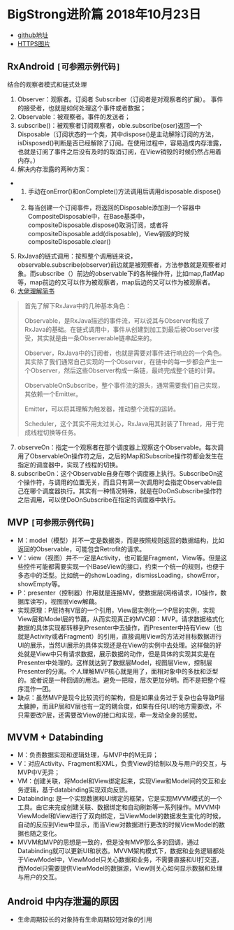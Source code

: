 # BigStrong进阶篇 2018年10月23日
 - [github地址](https://github.com/Ximano/Mili-Advance)
 - [HTTPS图片](https://coupon.i-liaoning.com.cn:2300/giftcenter/logo/jifen.png)

## RxAndroid `[可参照示例代码]`
 结合的观察者模式和链式处理 
 1. Observer：观察者。订阅者 Subscriber（订阅者是对观察者的扩展）。
 事件的接受者，也就是如何处理这个事件或者数据；
 2. Observable：被观察者。事件的发送者；
 3. subscribe()：被观察者订阅观察者，oble.subscribe(oser)返回一个Disposable（订阅状态的一个类，其中dispose()是主动解除订阅的方法，isDisposed()判断是否已经解除了订阅。在使用过程中，容易造成内存泄露，也就是订阅了事件之后没有及时的取消订阅，在View销毁的时候仍然占用着内存。）
 4. 解决内存泄露的两种方案：
 - 1. 手动在onError()和onComplete()方法调用后调用disposable.dispose()
 - 2. 每当创建一个订阅事件，将返回的Disposable添加到一个容器中CompositeDisposable中，在Base基类中，compositeDisposable.dispose()取消订阅，或者将compositeDisposable.add(disposable)，View销毁的时候compositeDisposable.clear()
 5. RxJava的链式调用：按照整个调用链来说，observable.subscribe(observer)前边就是被观察者，方法参数就是观察者对象。而subscribe（）前边的observable下的各种操作符，比如map,flatMap等，map前边的又可以作为被观察者，map后边的又可以作为被观察者。
 6. [大佬理解简书](https://www.jianshu.com/p/9253cbde19be)
> 首先了解下RxJava中的几种基本角色：
> 
> Observable，是RxJava描述的事件流，可以说其与Observer构成了RxJava的基础。在链式调用中，事件从创建到加工到最后被Observer接受，其实就是由一条Observerable链串起来的。
> 
> Observer，RxJava中的订阅者，也就是需要对事件进行响应的一个角色。其实除了我们通常自己实现的一个Observer，在链中的每一步都会产生一个Observer，然后这些Observer构成一条链，最终完成整个链的计算。
> 
> ObservableOnSubscribe，整个事件流的源头，通常需要我们自己实现，其依赖一个Emitter。
> 
> Emitter，可以将其理解为触发器，推动整个流程的运转。
> 
> Scheduler，这个其实不用太过关心，RxJava用其封装了Thread，用于完成线程切换等任务。

7. observeOn：指定一个观察者在那个调度器上观察这个Observable。每次调用了ObservableOn操作符之后，之后的Map和Subscribe操作符都会发生在指定的调度器中，实现了线程的切换。
8. subscribeOn：这个Observable自身在哪个调度器上执行。SubscribeOn这个操作符，与调用的位置无关，而且只有第一次调用时会指定Observable自己在哪个调度器执行。其实有一种情况特殊，就是在DoOnSubscribe操作符之后调用，可以使DoOnSubscribe在指定的调度器中执行。

## MVP `[可参照示例代码]`
- M：model（模型）并不一定是数据类，而是按照规则返回的数据结构，比如返回的Observable<T>，可能包含Retrofit的请求。
- V：view（视图）并不一定是Activity，也可能是Fragment，View等。但是这些控件可能都需要实现一个IBaseView的接口，约束一个统一的规则，也便于多态中的泛型。比如统一的showLoading，dismissLoading，showError，showEmpty等。
- P：presenter（控制器）作用就是连接MV，使数据层(网络请求，IO操作，数据库读写)，视图层view解藕。
- 实现原理：P层持有V层的一个引用，View层实例化一个P层的实例，实现View层和Model层的节藕，从而实现真正的MVC即：MVP。请求数据格式化数据的具体实现都转移到Presenter中去操作，而Presenter中持有View（也就是Activity或者Fragment）的引用，直接调用View的方法对目标数据进行UI的展示，当然UI展示的具体实现还是在View的实例中去处理。这样做的好处就是View中只有请求数据，展示数据的动作，但是具体的实现其实是在Presenter中处理的。这样就达到了数据层Model，视图层View，控制层Presenter的分离。个人理解MVP核心就是用了，面相对象中的多肽和泛型的。或者说是一种回调的用法。避免一把梭，层次更加分明。而不是把整个程序混作一团。
- 缺点：虽然MVP是现今比较流行的架构，但是如果业务过于复杂也会导致P层太臃肿，而且P层和V层也有一定的耦合度，如果有任何UI的地方需要改，不只需要改P层，还需要改View的接口和实现，牵一发动全身的感觉。

## MVVM + Databinding
- M：负责数据实现和逻辑处理，与MVP中的M无异；
- V：对应Activity、Fragment和XML，负责View的绘制以及与用户的交互，与MVP中V无异；
- VM：创建关联，将Model和View绑定起来，实现View和Model间的交互和业务逻辑，基于databinding实现双向反馈。
- Databinding: 是一个实现数据和UI绑定的框架，它是实现MVVM模式的一个工具。由它来完成创建关联、数据绑定和自动刷新等一系列操作。MVVM中ViewModel和View进行了双向绑定，当ViewModel的数据发生变化的时候，自动的反应到View中显示，而当View对数据进行更改的时候ViewModel的数据也随之变化。
- MVVM和MVP的思想是一致的，但是没有MVP那么多的回调，通过Databinding就可以更新UI和状态。MVVM架构模式下，数据和业务逻辑都处于ViewModel中，ViewModel只关心数据和业务，不需要直接和UI打交道，而Model只需要提供ViewModel的数据源，View则关心如何显示数据和处理与用户的交互。


## Android 中内存泄漏的原因
- 生命周期较长的对象持有生命周期较短对象的引用










